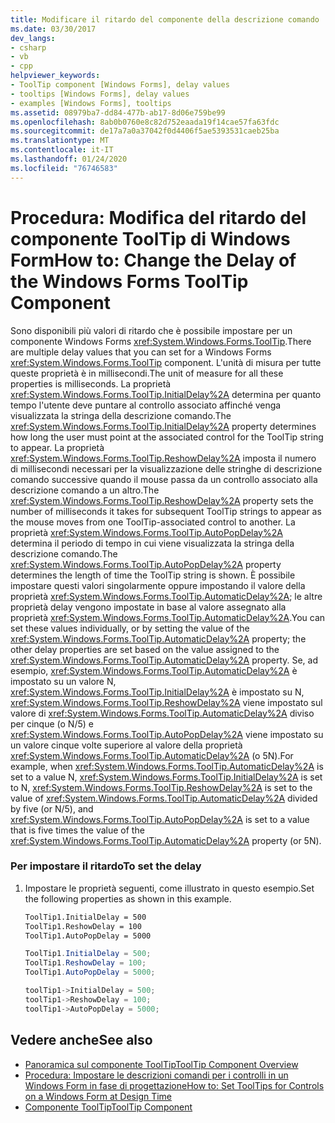 ```yaml
---
title: Modificare il ritardo del componente della descrizione comando
ms.date: 03/30/2017
dev_langs:
- csharp
- vb
- cpp
helpviewer_keywords:
- ToolTip component [Windows Forms], delay values
- tooltips [Windows Forms], delay values
- examples [Windows Forms], tooltips
ms.assetid: 08979ba7-dd84-477b-ab17-8d06e759be99
ms.openlocfilehash: 8ab0b0760e8c82d752eaada19f14cae57fa63fdc
ms.sourcegitcommit: de17a7a0a37042f0d4406f5ae5393531caeb25ba
ms.translationtype: MT
ms.contentlocale: it-IT
ms.lasthandoff: 01/24/2020
ms.locfileid: "76746583"
---
```

# <a name="how-to-change-the-delay-of-the-windows-forms-tooltip-component"></a><span data-ttu-id="b69d9-102">Procedura: Modifica del ritardo del componente ToolTip di Windows Form</span><span class="sxs-lookup"><span data-stu-id="b69d9-102">How to: Change the Delay of the Windows Forms ToolTip Component</span></span>
<span data-ttu-id="b69d9-103">Sono disponibili più valori di ritardo che è possibile impostare per un componente Windows Forms <xref:System.Windows.Forms.ToolTip>.</span><span class="sxs-lookup"><span data-stu-id="b69d9-103">There are multiple delay values that you can set for a Windows Forms <xref:System.Windows.Forms.ToolTip> component.</span></span> <span data-ttu-id="b69d9-104">L'unità di misura per tutte queste proprietà è in millisecondi.</span><span class="sxs-lookup"><span data-stu-id="b69d9-104">The unit of measure for all these properties is milliseconds.</span></span> <span data-ttu-id="b69d9-105">La proprietà <xref:System.Windows.Forms.ToolTip.InitialDelay%2A> determina per quanto tempo l'utente deve puntare al controllo associato affinché venga visualizzata la stringa della descrizione comando.</span><span class="sxs-lookup"><span data-stu-id="b69d9-105">The <xref:System.Windows.Forms.ToolTip.InitialDelay%2A> property determines how long the user must point at the associated control for the ToolTip string to appear.</span></span> <span data-ttu-id="b69d9-106">La proprietà <xref:System.Windows.Forms.ToolTip.ReshowDelay%2A> imposta il numero di millisecondi necessari per la visualizzazione delle stringhe di descrizione comando successive quando il mouse passa da un controllo associato alla descrizione comando a un altro.</span><span class="sxs-lookup"><span data-stu-id="b69d9-106">The <xref:System.Windows.Forms.ToolTip.ReshowDelay%2A> property sets the number of milliseconds it takes for subsequent ToolTip strings to appear as the mouse moves from one ToolTip-associated control to another.</span></span> <span data-ttu-id="b69d9-107">La proprietà <xref:System.Windows.Forms.ToolTip.AutoPopDelay%2A> determina il periodo di tempo in cui viene visualizzata la stringa della descrizione comando.</span><span class="sxs-lookup"><span data-stu-id="b69d9-107">The <xref:System.Windows.Forms.ToolTip.AutoPopDelay%2A> property determines the length of time the ToolTip string is shown.</span></span> <span data-ttu-id="b69d9-108">È possibile impostare questi valori singolarmente oppure impostando il valore della proprietà <xref:System.Windows.Forms.ToolTip.AutomaticDelay%2A>; le altre proprietà delay vengono impostate in base al valore assegnato alla proprietà <xref:System.Windows.Forms.ToolTip.AutomaticDelay%2A>.</span><span class="sxs-lookup"><span data-stu-id="b69d9-108">You can set these values individually, or by setting the value of the <xref:System.Windows.Forms.ToolTip.AutomaticDelay%2A> property; the other delay properties are set based on the value assigned to the <xref:System.Windows.Forms.ToolTip.AutomaticDelay%2A> property.</span></span> <span data-ttu-id="b69d9-109">Se, ad esempio, <xref:System.Windows.Forms.ToolTip.AutomaticDelay%2A> è impostato su un valore N, <xref:System.Windows.Forms.ToolTip.InitialDelay%2A> è impostato su N, <xref:System.Windows.Forms.ToolTip.ReshowDelay%2A> viene impostato sul valore di <xref:System.Windows.Forms.ToolTip.AutomaticDelay%2A> diviso per cinque (o N/5) e <xref:System.Windows.Forms.ToolTip.AutoPopDelay%2A> viene impostato su un valore cinque volte superiore al valore della proprietà <xref:System.Windows.Forms.ToolTip.AutomaticDelay%2A> (o 5N).</span><span class="sxs-lookup"><span data-stu-id="b69d9-109">For example, when <xref:System.Windows.Forms.ToolTip.AutomaticDelay%2A> is set to a value N, <xref:System.Windows.Forms.ToolTip.InitialDelay%2A> is set to N, <xref:System.Windows.Forms.ToolTip.ReshowDelay%2A> is set to the value of <xref:System.Windows.Forms.ToolTip.AutomaticDelay%2A> divided by five (or N/5), and <xref:System.Windows.Forms.ToolTip.AutoPopDelay%2A> is set to a value that is five times the value of the <xref:System.Windows.Forms.ToolTip.AutomaticDelay%2A> property (or 5N).</span></span>  
  
### <a name="to-set-the-delay"></a><span data-ttu-id="b69d9-110">Per impostare il ritardo</span><span class="sxs-lookup"><span data-stu-id="b69d9-110">To set the delay</span></span>  
  
1. <span data-ttu-id="b69d9-111">Impostare le proprietà seguenti, come illustrato in questo esempio.</span><span class="sxs-lookup"><span data-stu-id="b69d9-111">Set the following properties as shown in this example.</span></span>  
  
    ```vb  
    ToolTip1.InitialDelay = 500  
    ToolTip1.ReshowDelay = 100  
    ToolTip1.AutoPopDelay = 5000  
    ```  
  
    ```csharp  
    ToolTip1.InitialDelay = 500;  
    ToolTip1.ReshowDelay = 100;  
    ToolTip1.AutoPopDelay = 5000;  
    ```  
  
    ```cpp  
    toolTip1->InitialDelay = 500;  
    toolTip1->ReshowDelay = 100;  
    toolTip1->AutoPopDelay = 5000;  
    ```  
  
## <a name="see-also"></a><span data-ttu-id="b69d9-112">Vedere anche</span><span class="sxs-lookup"><span data-stu-id="b69d9-112">See also</span></span>

- [<span data-ttu-id="b69d9-113">Panoramica sul componente ToolTip</span><span class="sxs-lookup"><span data-stu-id="b69d9-113">ToolTip Component Overview</span></span>](tooltip-component-overview-windows-forms.md)
- [<span data-ttu-id="b69d9-114">Procedura: Impostare le descrizioni comandi per i controlli in un Windows Form in fase di progettazione</span><span class="sxs-lookup"><span data-stu-id="b69d9-114">How to: Set ToolTips for Controls on a Windows Form at Design Time</span></span>](how-to-set-tooltips-for-controls-on-a-windows-form-at-design-time.md)
- [<span data-ttu-id="b69d9-115">Componente ToolTip</span><span class="sxs-lookup"><span data-stu-id="b69d9-115">ToolTip Component</span></span>](tooltip-component-windows-forms.md)
